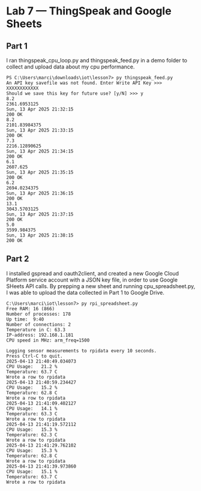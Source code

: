 # Lab 7 — ThingSpeak and Google Sheets
## Part 1
I ran thingspeak_cpu_loop.py and thingspeak_feed.py in a demo folder to collect and upload data about my cpu performance.
```
PS C:\Users\marci\downloads\iot\lesson7> py thingspeak_feed.py
An API key savefile was not found. Enter Write API Key >>> XXXXXXXXXXXX
Should we save this key for future use? [y/N] >>> y
8.2
2361.6953125
Sun, 13 Apr 2025 21:32:15
200 OK
8.2
2101.83984375
Sun, 13 Apr 2025 21:33:15
200 OK
7.3
2216.12890625
Sun, 13 Apr 2025 21:34:15
200 OK
6.1
2607.625
Sun, 13 Apr 2025 21:35:15
200 OK
6.2
2694.0234375
Sun, 13 Apr 2025 21:36:15
200 OK
13.1
3043.5703125
Sun, 13 Apr 2025 21:37:15
200 OK
5.0
3599.984375
Sun, 13 Apr 2025 21:38:15
200 OK
```

## Part 2
I installed gspread and oauth2client, and created a new Google Cloud Platform service account with a JSON key file, in order to use Google SHeets API calls. By prepping a new sheet and running cpu_spreadsheet.py, I was able to upload the data collected in Part 1 to Google Drive.
```
C:\Users\marci\iot\lesson7> py rpi_spreadsheet.py
Free RAM: 16 (866)
Number of processes: 178
Up time:  9:40
Number of connections: 2
Temperature in C: 63.3
IP-address: 192.168.1.181
CPU speed in MHz: arm_freq=1500

Logging sensor measurements to rpidata every 10 seconds.
Press Ctrl-C to quit.
2025-04-13 21:40:49.034073
CPU Usage:   21.2 %
Temperature: 63.7 C
Wrote a row to rpidata
2025-04-13 21:40:59.234427
CPU Usage:   15.2 %
Temperature: 62.8 C
Wrote a row to rpidata
2025-04-13 21:41:09.402127
CPU Usage:   14.1 %
Temperature: 63.3 C
Wrote a row to rpidata
2025-04-13 21:41:19.572112
CPU Usage:   15.3 %
Temperature: 62.3 C
Wrote a row to rpidata
2025-04-13 21:41:29.762102
CPU Usage:   15.3 %
Temperature: 62.8 C
Wrote a row to rpidata
2025-04-13 21:41:39.973860
CPU Usage:   15.1 %
Temperature: 63.7 C
Wrote a row to rpidata
```
